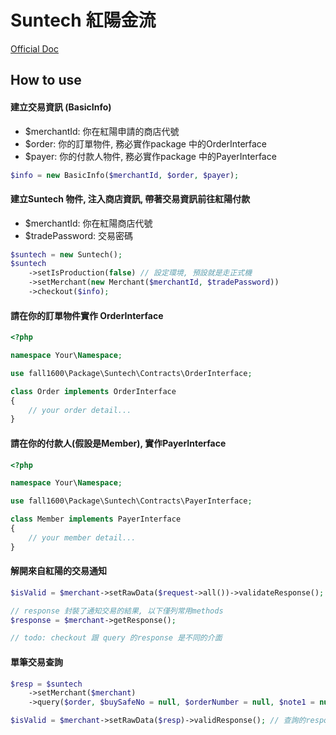 # Suntech 紅陽金流

[Official Doc](https://www.esafe.com.tw/Question_Fd/DownloadPapers.aspx)

## How to use

#### 建立交易資訊 (BasicInfo)
 - $merchantId: 你在紅陽申請的商店代號
 - $order: 你的訂單物件, 務必實作package 中的OrderInterface
 - $payer: 你的付款人物件, 務必實作package 中的PayerInterface 
```php
$info = new BasicInfo($merchantId, $order, $payer);
```

#### 建立Suntech 物件, 注入商店資訊, 帶著交易資訊前往紅陽付款
 - $merchantId: 你在紅陽商店代號
 - $tradePassword: 交易密碼
 
```php
$suntech = new Suntech();
$suntech
    ->setIsProduction(false) // 設定環境, 預設就是走正式機
    ->setMerchant(new Merchant($merchantId, $tradePassword))
    ->checkout($info);
```

#### 請在你的訂單物件實作 OrderInterface

```php
<?php

namespace Your\Namespace;

use fall1600\Package\Suntech\Contracts\OrderInterface;

class Order implements OrderInterface
{
    // your order detail...
}

```

#### 請在你的付款人(假設是Member), 實作PayerInterface

```php
<?php

namespace Your\Namespace;

use fall1600\Package\Suntech\Contracts\PayerInterface;

class Member implements PayerInterface
{
    // your member detail...
}
```

#### 解開來自紅陽的交易通知
```php
$isValid = $merchant->setRawData($request->all())->validateResponse(); //確認為true 後再往下走

// response 封裝了通知交易的結果, 以下僅列常用methods
$response = $merchant->getResponse();

// todo: checkout 跟 query 的response 是不同的介面 
```


#### 單筆交易查詢
```php
$resp = $suntech
    ->setMerchant($merchant)
    ->query($order, $buySafeNo = null, $orderNumber = null, $note1 = null, $note2 = null);

$isValid = $merchant->setRawData($resp)->validResponse(); // 查詢的response, 有需要也可以validate

```
